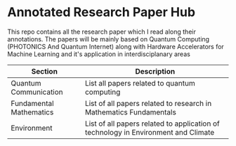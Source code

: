 # Annotated Research Paper Hub


This repo contains all the research paper which I read along their annotations. The papers will be mainly based on Quantum Computing (PHOTONICS And Quantum Internet) along with Hardware Accelerators for Machine Learning and it's application in interdisciplanary areas

| Section | Description |
| --- | --- |
| Quantum Communication  | List all papers related to quantum computing |
| Fundamental Mathematics | List of all papers related to research in Mathematics Fundamentals |
| Environment | List of all papers related to application of technology in Environment and Climate |
